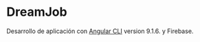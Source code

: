 # DreamJob

Desarrollo de aplicación con [Angular CLI](https://github.com/angular/angular-cli) version 9.1.6. y Firebase.

